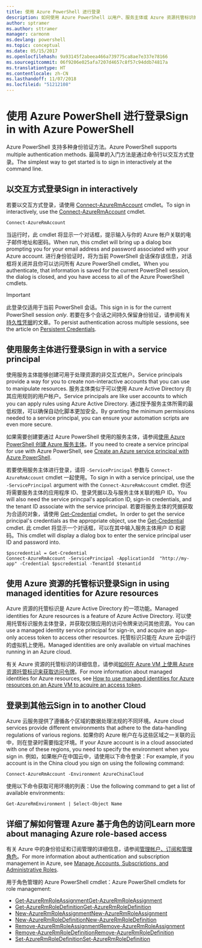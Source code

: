 ```yaml
---
title: 使用 Azure PowerShell 进行登录
description: 如何使用 Azure PowerShell 以用户、服务主体或 Azure 资源托管标识的形式登录。
author: sptramer
ms.author: sttramer
manager: carmonm
ms.devlang: powershell
ms.topic: conceptual
ms.date: 05/15/2017
ms.openlocfilehash: 9a93145f2abeea466a739775ca8ae7e337e78166
ms.sourcegitcommit: 06f9206e025afa7207d4657c8f57c94ddb74817a
ms.translationtype: HT
ms.contentlocale: zh-CN
ms.lasthandoff: 11/07/2018
ms.locfileid: "51212108"
---
```

# <a name="sign-in-with-azure-powershell"></a><span data-ttu-id="72903-103">使用 Azure PowerShell 进行登录</span><span class="sxs-lookup"><span data-stu-id="72903-103">Sign in with Azure PowerShell</span></span>

<span data-ttu-id="72903-104">Azure PowerShell 支持多种身份验证方法。</span><span class="sxs-lookup"><span data-stu-id="72903-104">Azure PowerShell supports multiple authentication methods.</span></span> <span data-ttu-id="72903-105">最简单的入门方法是通过命令行以交互方式登录。</span><span class="sxs-lookup"><span data-stu-id="72903-105">The simplest way to get started is to sign in interactively at the command line.</span></span>

## <a name="sign-in-interactively"></a><span data-ttu-id="72903-106">以交互方式登录</span><span class="sxs-lookup"><span data-stu-id="72903-106">Sign in interactively</span></span>

<span data-ttu-id="72903-107">若要以交互方式登录，请使用 [Connect-AzureRmAccount](/powershell/module/azurerm.profile/connect-azurermaccount) cmdlet。</span><span class="sxs-lookup"><span data-stu-id="72903-107">To sign in interactively, use the [Connect-AzureRmAccount](/powershell/module/azurerm.profile/connect-azurermaccount) cmdlet.</span></span>

```azurepowershell-interactive
Connect-AzureRmAccount
```

<span data-ttu-id="72903-108">当运行时，此 cmdlet 将显示一个对话框，提示输入与你的 Azure 帐户关联的电子邮件地址和密码。</span><span class="sxs-lookup"><span data-stu-id="72903-108">When run, this cmdlet will bring up a dialog box prompting you for your email address and password associated with your Azure account.</span></span> <span data-ttu-id="72903-109">进行身份验证时，将为当前 PowerShell 会话保存该信息，对话框将关闭并且你可以访问所有 Azure PowerShell cmdlet。</span><span class="sxs-lookup"><span data-stu-id="72903-109">When you authenticate, that information is saved for the current PowerShell session, the dialog is closed, and you have access to all of the Azure PowerShell cmdlets.</span></span>

> [!IMPORTANT]
> <span data-ttu-id="72903-110">此登录仅适用于当前 PowerShell 会话。</span><span class="sxs-lookup"><span data-stu-id="72903-110">This sign in is for the current PowerShell session _only_.</span></span> <span data-ttu-id="72903-111">若要在多个会话之间持久保留身份验证，请参阅有关[持久性凭据](context-persistence.md)的文章。</span><span class="sxs-lookup"><span data-stu-id="72903-111">To persist authentication across multiple sessions, see the article on [Persistent Credentials](context-persistence.md).</span></span>

## <a name="sign-in-with-a-service-principal"></a><span data-ttu-id="72903-112">使用服务主体进行登录</span><span class="sxs-lookup"><span data-stu-id="72903-112">Sign in with a service principal</span></span>

<span data-ttu-id="72903-113">使用服务主体能够创建可用于处理资源的非交互式帐户。</span><span class="sxs-lookup"><span data-stu-id="72903-113">Service principals provide a way for you to create non-interactive accounts that you can use to manipulate resources.</span></span> <span data-ttu-id="72903-114">服务主体类似于可以使用 Azure Active Directory 向其应用规则的用户帐户。</span><span class="sxs-lookup"><span data-stu-id="72903-114">Service principals are like user accounts to which you can apply rules using Azure Active Directory.</span></span> <span data-ttu-id="72903-115">通过授予服务主体所需的最低权限，可以确保自动化脚本更加安全。</span><span class="sxs-lookup"><span data-stu-id="72903-115">By granting the minimum permissions needed to a service principal, you can ensure your automation scripts are even more secure.</span></span>

<span data-ttu-id="72903-116">如果需要创建要通过 Azure PowerShell 使用的服务主体，请参阅[使用 Azure PowerShell 创建 Azure 服务主体](create-azure-service-principal-azureps.md)。</span><span class="sxs-lookup"><span data-stu-id="72903-116">If you need to create a service principal for use with Azure PowerShell, see [Create an Azure service principal with Azure PowerShell](create-azure-service-principal-azureps.md).</span></span>

<span data-ttu-id="72903-117">若要使用服务主体进行登录，请将 `-ServicePrincipal` 参数与 `Connect-AzureRmAccount` cmdlet 一起使用。</span><span class="sxs-lookup"><span data-stu-id="72903-117">To sign in with a service principal, use the `-ServicePrincipal` argument with the `Connect-AzureRmAccount` cmdlet.</span></span> <span data-ttu-id="72903-118">你还将需要服务主体的应用程序 ID、登录凭据以及与服务主体关联的租户 ID。</span><span class="sxs-lookup"><span data-stu-id="72903-118">You will also need the service princpal's application ID, sign-in credentials, and the tenant ID associate with the service principal.</span></span> <span data-ttu-id="72903-119">若要将服务主体的凭据获取为合适的对象，请使用 [Get-Credential](/powershell/module/microsoft.powershell.security/get-credential) cmdlet。</span><span class="sxs-lookup"><span data-stu-id="72903-119">In order to get the service principal's credentials as the appropriate object, use the [Get-Credential](/powershell/module/microsoft.powershell.security/get-credential) cmdlet.</span></span> <span data-ttu-id="72903-120">此 cmdlet 将显示一个对话框，可以在其中输入服务主体用户 ID 和密码。</span><span class="sxs-lookup"><span data-stu-id="72903-120">This cmdlet will display a dialog box to enter the service principal user ID and password into.</span></span>

```azurepowershell-interactive
$pscredential = Get-Credential
Connect-AzureRmAccount -ServicePrincipal -ApplicationId  "http://my-app" -Credential $pscredential -TenantId $tenantid
```

## <a name="sign-in-using-managed-identities-for-azure-resources"></a><span data-ttu-id="72903-121">使用 Azure 资源的托管标识登录</span><span class="sxs-lookup"><span data-stu-id="72903-121">Sign in using managed identities for Azure resources</span></span>

<span data-ttu-id="72903-122">Azure 资源的托管标识是 Azure Active Directory 的一项功能。</span><span class="sxs-lookup"><span data-stu-id="72903-122">Managed identities for Azure resources is a feature of Azure Active Directory.</span></span> <span data-ttu-id="72903-123">可以使用托管标识服务主体登录，并获取仅限应用的访问令牌来访问其他资源。</span><span class="sxs-lookup"><span data-stu-id="72903-123">You can use a managed identity service principal for sign-in, and acquire an app-only access token to access other resources.</span></span> <span data-ttu-id="72903-124">托管标识只能在 Azure 云中运行的虚拟机上使用。</span><span class="sxs-lookup"><span data-stu-id="72903-124">Managed identities are only available on virtual machines running in an Azure cloud.</span></span>

<span data-ttu-id="72903-125">有关 Azure 资源的托管标识的详细信息，请参阅[如何在 Azure VM 上使用 Azure 资源托管标识来获取访问令牌](/azure/active-directory/managed-identities-azure-resources/how-to-use-vm-token)。</span><span class="sxs-lookup"><span data-stu-id="72903-125">For more information about managed identities for Azure resources, see [How to use managed identities for Azure resources on an Azure VM to acquire an access token](/azure/active-directory/managed-identities-azure-resources/how-to-use-vm-token).</span></span>

## <a name="sign-in-to-another-cloud"></a><span data-ttu-id="72903-126">登录到其他云</span><span class="sxs-lookup"><span data-stu-id="72903-126">Sign in to another Cloud</span></span>

<span data-ttu-id="72903-127">Azure 云服务提供了遵循各个区域的数据处理法规的不同环境。</span><span class="sxs-lookup"><span data-stu-id="72903-127">Azure cloud services provide different environments that adhere to the data-handling regulations of various regions.</span></span> <span data-ttu-id="72903-128">如果你的 Azure 帐户在与这些区域之一关联的云中，则在登录时需要指定环境。</span><span class="sxs-lookup"><span data-stu-id="72903-128">If your Azure account is in a cloud associated with one of these regions, you need to specify the environment when you sign in.</span></span> <span data-ttu-id="72903-129">例如，如果帐户在中国云中，请使用以下命令登录：</span><span class="sxs-lookup"><span data-stu-id="72903-129">For example, if you account is in the China cloud you sign on using the following command:</span></span>

```azurepowershell-interactive
Connect-AzureRmAccount -Environment AzureChinaCloud
```

<span data-ttu-id="72903-130">使用以下命令获取可用环境的列表：</span><span class="sxs-lookup"><span data-stu-id="72903-130">Use the following command to get a list of available environments:</span></span>

```azurepowershell-interactive
Get-AzureRmEnvironment | Select-Object Name
```

## <a name="learn-more-about-managing-azure-role-based-access"></a><span data-ttu-id="72903-131">详细了解如何管理 Azure 基于角色的访问</span><span class="sxs-lookup"><span data-stu-id="72903-131">Learn more about managing Azure role-based access</span></span>

<span data-ttu-id="72903-132">有关 Azure 中的身份验证和订阅管理的详细信息，请参阅[管理帐户、订阅和管理角色](/azure/active-directory/role-based-access-control-configure)。</span><span class="sxs-lookup"><span data-stu-id="72903-132">For more information about authentication and subscription management in Azure, see [Manage Accounts, Subscriptions, and Administrative Roles](/azure/active-directory/role-based-access-control-configure).</span></span>

<span data-ttu-id="72903-133">用于角色管理的 Azure PowerShell cmdlet：</span><span class="sxs-lookup"><span data-stu-id="72903-133">Azure PowerShell cmdlets for role management:</span></span>

* [<span data-ttu-id="72903-134">Get-AzureRmRoleAssignment</span><span class="sxs-lookup"><span data-stu-id="72903-134">Get-AzureRmRoleAssignment</span></span>](/powershell/module/AzureRM.Resources/Get-AzureRmRoleAssignment)
* [<span data-ttu-id="72903-135">Get-AzureRmRoleDefinition</span><span class="sxs-lookup"><span data-stu-id="72903-135">Get-AzureRmRoleDefinition</span></span>](/powershell/module/AzureRM.Resources/Get-AzureRmRoleDefinition)
* [<span data-ttu-id="72903-136">New-AzureRmRoleAssignment</span><span class="sxs-lookup"><span data-stu-id="72903-136">New-AzureRmRoleAssignment</span></span>](/powershell/module/AzureRM.Resources/New-AzureRmRoleAssignment)
* [<span data-ttu-id="72903-137">New-AzureRmRoleDefinition</span><span class="sxs-lookup"><span data-stu-id="72903-137">New-AzureRmRoleDefinition</span></span>](/powershell/module/AzureRM.Resources/New-AzureRmRoleDefinition)
* [<span data-ttu-id="72903-138">Remove-AzureRmRoleAssignment</span><span class="sxs-lookup"><span data-stu-id="72903-138">Remove-AzureRmRoleAssignment</span></span>](/powershell/module/AzureRM.Resources/Remove-AzureRmRoleAssignment)
* [<span data-ttu-id="72903-139">Remove-AzureRmRoleDefinition</span><span class="sxs-lookup"><span data-stu-id="72903-139">Remove-AzureRmRoleDefinition</span></span>](/powershell/module/AzureRM.Resources/Remove-AzureRmRoleDefinition)
* [<span data-ttu-id="72903-140">Set-AzureRmRoleDefinition</span><span class="sxs-lookup"><span data-stu-id="72903-140">Set-AzureRmRoleDefinition</span></span>](/powershell/moduel/AzureRM.Resources/Set-AzureRmRoleDefinition)

